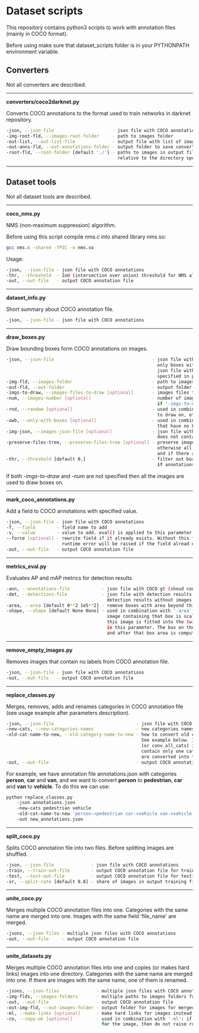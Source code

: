 # Dataset scripts
This repository contains python3 scripts to work with annotation files (mainly in COCO format).

Before using make sure that dataset_scripts folder is in your PYTHONPATH environment variable.

## Converters

Not all converters are described.
___

**converters/coco2darknet.py**

Converts COCO annotations to the format used to train networks in darknet repository.
```bash
-json, --json-file                      - json file with COCO annotations
-img-root-fld, --images-root-folder     - path to images folder
-out-list, --out-list-file              - output file with list of images files
-out-anns-fld, --out-annotations-folder - output folder to save converted annotations to
-root-fld, --root-folder [default './'] - paths to images in output file '-out-list' are set
                                          relative to the directory specified in this parameter
```
___

## Dataset tools

Not all dataset tools are described.
___

**coco_nms.py**

NMS (non-maximum suppression) algorithm.

Before using this script compile nms.c into shared library nms.so:
```bash
gcc nms.c -shared -fPIC -o nms.so
```

Usage:
```bash
-json, --json-file - json file with COCO annotations
-thr, --threshold  - IoU (intersection over union) threshold for NMS algorithm
-out, --out-file   - output COCO annotation file
```
___

**dataset_info.py**

Short summary about COCO annotation file.
```bash
-json, --json-file - json file with COCO annotations
```
___

**draw_boxes.py**

Draw bounding boxes form COCO annotations on images.
```bash
-json, --json-file                                     - json file with COCO annotations (this file may contain
                                                         only boxes without images paths and categories; in that case
                                                         json file with images paths and categories should be
                                                         specified in parameter '-img-json' (see below))
-img-fld, --images-folder                              - path to images folder
-out-fld, --out-folder                                 - output folder to save images with drawn boxes to
-imgs-to-draw, --images-files-to-draw [optional]       - images files to draw boxes on (relative to the current directory)
-num, --images-number [optional]                       - number of images to draw boxes on (has on effect
                                                         if '-imgs-to-draw' is specified)
-rnd, --random [optional]                              - used in combination with '-num': select random images
                                                         to draw on, otherwise first images are selected
-owb, --only-with-boxes [optional]                     - used in combination with '-num': do not select images
                                                         that have no boxes
-img-json, --images-json-file [optional]               - json file with images paths and categories if '-json'
                                                         does not contains that information
-preserve-files-tree, --preserve-files-tree [optional] - preserve images files tree when saving images with drawn boxes,
                                                         otherwise all images are saved in output directory '-out-fld'
                                                         and if there are images with the same name, one of them is renamed
-thr, --threshold [default 0.]                         - filter out boxes with score less than '-thr' (has no effect
                                                         if annotations do not contain 'score' field)
```
If both *-imgs-to-draw* and *-num* are not specified then all the images are used to draw boxes on.
___

**mark_coco_annotations.py**

Add a field to COCO annotations with specified value.
```bash
-json, --json-file - json file with COCO annotations
-f, --field        - field name to add
-v, --value        - value to add. eval() is applied to this parameter
--force [optional] - rewrite field if it already exists. Without this flag
                     runtime error will be raised if the field alread exists
-out, --out-file   - output COCO annotation file
```
___

**metrics_eval.py**

Evaluates AP and mAP metrics for detection results.
```bash
-ann, --annotations-file            - json file with COCO gt (shoud contain images paths and categories)
-det, --detections-file             - json file with detection results in COCO format (should contain only
                                      detection results without images paths and categories)
-area, --area [default 0**2 1e5**2] - remove boxes with area beyond this range
-shape, --shape [default None None] - used in combination with '-area': before computing box area,
                                      image containing that box is scaled keeping aspect ratio so that
                                      this image is fitted into the (width, height) box specified
                                      in this parameter. The box on the image is scaled with the image
                                      and after that box area is computed
```
___

**remove_empty_images.py**

Removes images that contain no labels from COCO annotation file.
```bash
-json, --json-file - json file with COCO annotations
-out, --out-file   - output COCO annotation file
```
___

**replace_classes.py**

Merges, removes, adds and renames categories in COCO annotation file (see usage example after parameters description).
```bash
-json, --json-file                               - json file with COCO annotations
-new-cats, --new-categories-names                - new categories names
-old-cat-name-to-new, --old-category-name-to-new - how to convert old category names to new ones.
                                                   See example below. If special name convert_all_categories
                                                   (or conv_all_cats) is specified, then '-new-cats' should
                                                   contain only one category and all old categories
                                                   are converted into that new one.
-out, --out-file                                 - output COCO annotation file
```
For example, we have annotation file annotations.json with categories **person**, **car** and **van**, and we want to convert **person** to **pedestrian**, **car** and **van** to **vehicle**. To do this we can use:
```bash
python replace_classes.py
    -json annotations.json
    -new-cats pedestrian vehicle
    -old-cat-name-to-new 'person->pedestrian car->vehicle van->vehicle'
    -out new_annotations.json
```
___

**split_coco.py**

Splits COCO annotation file into two files. Before splitting images are shuffled.
```bash
-json, --json-file              - json file with COCO annotations
-train, --train-out-file        - output COCO annotation file for training
-test, --test-out-file          - output COCO annotation file for testing
-sr, --split-rate [default 0.8] - share of images in output training file
```
___

**unite_coco.py**

Merges multiple COCO annotation files into one. Categories with the same name are merged into one. Images with the same field 'file_name' are merged.
```bash
-jsons, --json-files - multiple json files with COCO annotations
-out, --out-file     - output COCO annotation file
```
___

**unite_datasets.py**

Merges multiple COCO annotation files into one and copies (or makes hard links) images into one directory. Categories with the same name are merged into one. If there are images with the same name, one of them is renamed.
```bash
-jsons, --json-files              - multiple json files with COCO annotations
-img-flds, --images-folders       - multiple paths to images folders for each file in '-jsons' parameter
-out, --out-file                  - output COCO annotation file
-out-img-fld, --out-images-folder - output folder for images for merged dataset
-ml, --make-links [optional]      - make hard links for images instead of copying them
-co, --copy-ok [optional]         - used in combination with '-ml': if could not make hard link
                                    for the image, then do not raise runtime error and simply copy that image
```
